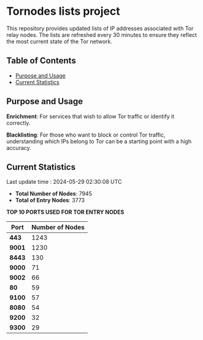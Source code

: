 # Tornodes lists project

This repository provides updated lists of IP addresses associated with Tor relay nodes. The lists are refreshed every 30 minutes to ensure they reflect the most current state of the Tor network.

## Table of Contents

- [Purpose and Usage](#purpose-and-usage)
- [Current Statistics](#current-statistics)


## Purpose and Usage

**Enrichment**: For services that wish to allow Tor traffic or identify it correctly.

**Blacklisting**: For those who want to block or control Tor traffic, understanding which IPs belong to Tor can be a starting point with a high accuracy.

## Current Statistics

Last update time : 2024-05-29 02:30:08 UTC

- **Total Number of Nodes**: 7945
- **Total of Entry Nodes**: 3773

**TOP 10 PORTS USED FOR TOR ENTRY NODES**

| **Port** | **Number of Nodes** |
|------|-----------------|
| **443**   | 1243  |
| **9001**   | 1230  |
| **8443**   | 130  |
| **9000**   | 71  |
| **9002**   | 66  |
| **80**   | 59  |
| **9100**   | 57  |
| **8080**   | 54  |
| **9200**   | 32  |
| **9300**   | 29  |

